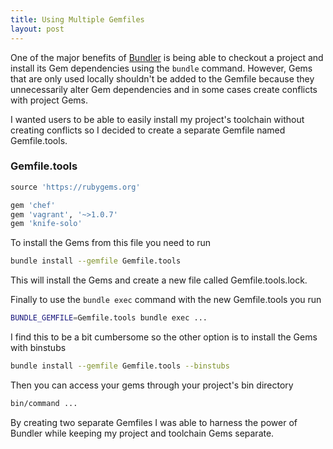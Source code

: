 ```yaml
---
title: Using Multiple Gemfiles
layout: post
---
```


One of the major benefits of [Bundler](https://github.com/bundler/bundler) is being able to checkout a project and install its Gem dependencies using the ```bundle``` command. However, Gems that are only used locally shouldn't be added to the Gemfile because they unnecessarily alter Gem dependencies and in some cases create conflicts with project Gems.

I wanted users to be able to easily install my project's toolchain without creating conflicts so I decided to create a separate Gemfile named Gemfile.tools.

### Gemfile.tools
```ruby
source 'https://rubygems.org'

gem 'chef'
gem 'vagrant', '~>1.0.7'
gem 'knife-solo'
```

To install the Gems from this file you need to run

```bash
bundle install --gemfile Gemfile.tools
```

This will install the Gems and create a new file called Gemfile.tools.lock.

Finally to use the ```bundle exec``` command with the new Gemfile.tools you run

```bash
BUNDLE_GEMFILE=Gemfile.tools bundle exec ...
```

I find this to be a bit cumbersome so the other option is to install the Gems with binstubs

```bash
bundle install --gemfile Gemfile.tools --binstubs
```

Then you can access your gems through your project's bin directory

```bash
bin/command ...
```

By creating two separate Gemfiles I was able to harness the power of Bundler while keeping my project and toolchain Gems separate.